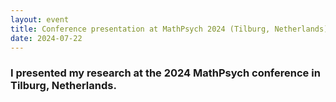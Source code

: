 ```yaml
---
layout: event
title: Conference presentation at MathPsych 2024 (Tilburg, Netherlands)
date: 2024-07-22
---
```

### I presented my research at the 2024 MathPsych conference in Tilburg, Netherlands.
